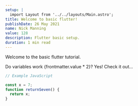 ```yaml
---
setup: |
  import Layout from '../../layouts/Main.astro';
title: Welcome to basic flutter!
publishDate: 26 May 2021
name: Nick Manning
value: 128
description: Flutter basic setup.
duration: 1 min read
---
```


Welcome to the basic flutter tutorial.

Do variables work {frontmatter.value \* 2}? Yes! Check it out...

```javascript
// Example JavaScript

const x = 7;
function returnSeven() {
  return x;
}
```
